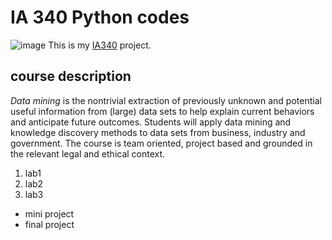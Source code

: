 # IA 340 Python codes
![image](https://www.jmu.edu/_images/homepage/explore-programs.jpg)
This is my [IA340](https://catalog.jmu.edu/preview_course_nopop.php?catoid=50&coid=258336) project. 

## course description 

*Data mining* is the nontrivial extraction of previously unknown and potential useful information from (large) data sets to help explain current behaviors and anticipate future outcomes. Students will apply data mining and knowledge discovery methods to data sets from business, industry and government. The course is team oriented, project based and grounded in the relevant legal and ethical context. 

1. lab1
2. lab2
3. lab3

- mini project
- final project 
